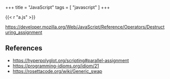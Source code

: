 +++
title = "JavaScript"
tags = [ "javascript" ]
+++

{{< r "a.js" >}}

<https://developer.mozilla.org/Web/JavaScript/Reference/Operators/Destructuring_assignment>

## References

- <https://hyperpolyglot.org/scripting#parallel-assignment>
- <https://programming-idioms.org/idiom/21>
- <https://rosettacode.org/wiki/Generic_swap>
